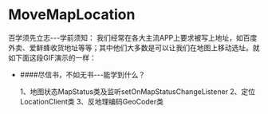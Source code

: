 # MoveMapLocation
百学须先立志---学前须知：
  我们经常在各大主流APP上要求被写上地址，如百度外卖、爱鲜蜂收货地址等等；其中他们大多数是可以让我们在地图上移动选址。就如下面这段GIF演示的一样：
  
  - ####尽信书，不如无书---能学到什么？

	1、地图状态MapStatus类及监听setOnMapStatusChangeListener
	2、定位LocationClient类
	3、反地理编码GeoCoder类
